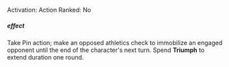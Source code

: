 Activation: Action
Ranked: No
##### effect
Take Pin action; make an opposed athletics
check to immobilize an engaged opponent
until the end of the character's next turn.
Spend **Triumph** to extend duration one round.